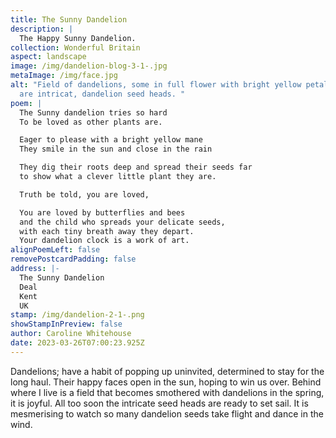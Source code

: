 ```yaml
---
title: The Sunny Dandelion
description: |
  The Happy Sunny Dandelion.
collection: Wonderful Britain
aspect: landscape
image: /img/dandelion-blog-3-1-.jpg
metaImage: /img/face.jpg
alt: "Field of dandelions, some in full flower with bright yellow petals, others
  are intricat, dandelion seed heads. "
poem: |
  The Sunny dandelion tries so hard
  To be loved as other plants are.

  Eager to please with a bright yellow mane
  They smile in the sun and close in the rain

  They dig their roots deep and spread their seeds far
  to show what a clever little plant they are.

  Truth be told, you are loved,

  You are loved by butterflies and bees
  and the child who spreads your delicate seeds, 
  with each tiny breath away they depart.
  Your dandelion clock is a work of art.
alignPoemLeft: false
removePostcardPadding: false
address: |-
  The Sunny Dandelion
  Deal
  Kent
  UK
stamp: /img/dandelion-2-1-.png
showStampInPreview: false
author: Caroline Whitehouse
date: 2023-03-26T07:00:23.925Z
---
```

Dandelions; have a habit of popping up uninvited, determined to stay for the long haul. Their happy faces open in the sun, hoping to win us over. Behind where I live is a field that becomes smothered with dandelions in the spring, it is joyful. All too soon the intricate seed heads are ready to set sail. It is mesmerising to watch so many dandelion seeds take flight and dance in the wind.